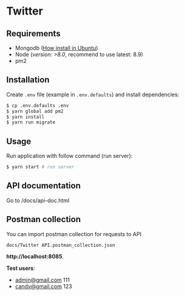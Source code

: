 # Twitter

## Requirements
- Mongodb ([How install in Ubuntu](https://www.digitalocean.com/community/tutorials/how-to-install-mongodb-on-ubuntu-16-04))
- Node (*version: >8.0*, recommend to use latest: 8.9)
- pm2

## Installation

Create `.env` file (example in `.env.defaults`) and install dependencies:

```bash
$ cp .env.defaults .env
$ yarn global add pm2
$ yarn install
$ yarn run migrate
```

## Usage

Run application with follow command (run server):

```bash
$ yarn start # run server
```

## API documentation

Go to /docs/api-doc.html

## Postman collection

You can import postman collection for requests to API 

```
docs/Twitter API.postman_collection.json
```

**http://localhost:8085**.

**Test users**:

- admin@gmail.com 111
- candy@gmail.com 123
